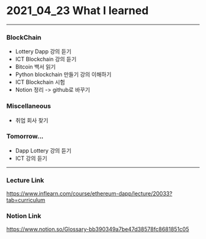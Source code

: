 # 2021_04_23 What I learned

-----

### BlockChain

* Lottery Dapp 강의 듣기
* ICT Blockchain 강의 듣기
* Bitcoin 백서 읽기
* Python blockchain 만들기 강의 이해하기
* ICT Blockchain 시험
* Notion 정리 -> github로 바꾸기

### Miscellaneous

* 취업 회사 찾기

### Tomorrow...

* Dapp Lottery 강의 듣기 
* ICT 강의 듣기
-----

### Lecture Link

<https://www.inflearn.com/course/ethereum-dapp/lecture/20033?tab=curriculum>
    
### Notion Link

<https://www.notion.so/Glossary-bb390349a7be47d38578fc8681851c05>